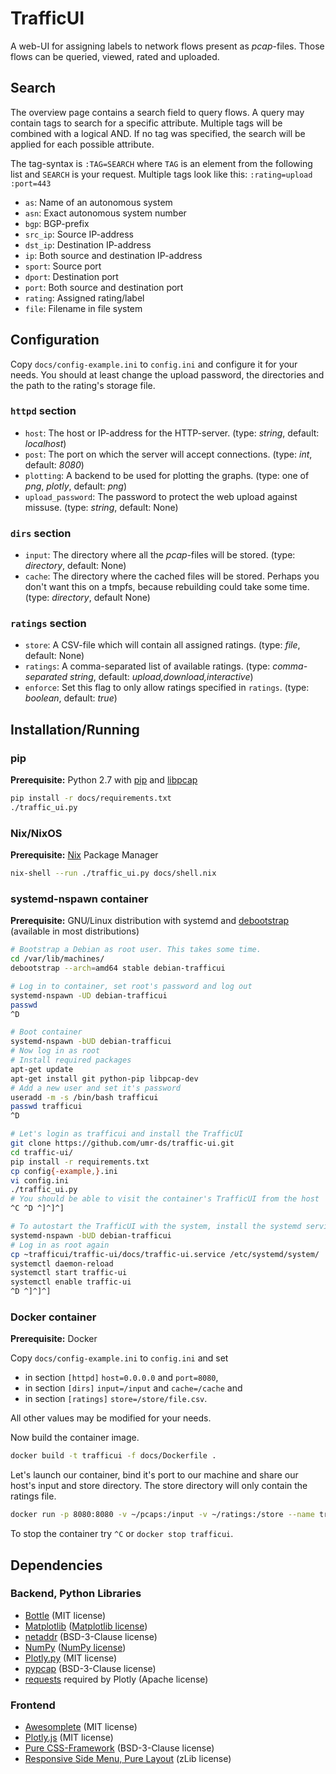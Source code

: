 # TrafficUI
A web-UI for assigning labels to network flows present as *pcap*-files. Those
flows can be queried, viewed, rated and uploaded.


## Search
The overview page contains a search field to query flows. A query may contain
tags to search for a specific attribute. Multiple tags will be combined with
a logical AND. If no tag was specified, the search will be applied for each
possible attribute.

The tag-syntax is `:TAG=SEARCH` where `TAG` is an element from the following
list and `SEARCH` is your request. Multiple tags look like this:
`:rating=upload :port=443`

- `as`: Name of an autonomous system
- `asn`: Exact autonomous system number
- `bgp`: BGP-prefix
- `src_ip`: Source IP-address
- `dst_ip`: Destination IP-address
- `ip`: Both source and destination IP-address
- `sport`: Source port
- `dport`: Destination port
- `port`: Both source and destination port
- `rating`: Assigned rating/label
- `file`: Filename in file system


## Configuration
Copy `docs/config-example.ini` to `config.ini` and configure it for your needs.
You should at least change the upload password, the directories and the path
to the rating's storage file.

### `httpd` section
- `host`: The host or IP-address for the HTTP-server.
  (type: *string*, default: *localhost*)
- `post`: The port on which the server will accept connections.
  (type: *int*, default: *8080*)
- `plotting`: A backend to be used for plotting the graphs.
  (type: one of *png*, *plotly*, default: *png*)
- `upload_password`: The password to protect the web upload against missuse.
  (type: *string*, default: None)

### `dirs` section
- `input`: The directory where all the *pcap*-files will be stored.
  (type: *directory*, default: None)
- `cache`: The directory where the cached files will be stored. Perhaps you
  don't want this on a tmpfs, because rebuilding could take some time.
  (type: *directory*, default None)

### `ratings` section
- `store`: A CSV-file which will contain all assigned ratings.
  (type: *file*, default: None)
- `ratings`: A comma-separated list of available ratings.
  (type: *comma-separated string*, default: *upload,download,interactive*)
- `enforce`: Set this flag to only allow ratings specified in `ratings`.
  (type: *boolean*, default: *true*)


## Installation/Running
### pip
**Prerequisite:** Python 2.7 with [pip][] and [libpcap][]

```bash
pip install -r docs/requirements.txt
./traffic_ui.py
```

### Nix/NixOS
**Prerequisite:** [Nix][nix] Package Manager

```bash
nix-shell --run ./traffic_ui.py docs/shell.nix
```

### systemd-nspawn container
**Prerequisite:** GNU/Linux distribution with systemd and [debootstrap][]
(available in most distributions) 

```bash
# Bootstrap a Debian as root user. This takes some time.
cd /var/lib/machines/
debootstrap --arch=amd64 stable debian-trafficui

# Log in to container, set root's password and log out
systemd-nspawn -UD debian-trafficui
passwd
^D

# Boot container
systemd-nspawn -bUD debian-trafficui
# Now log in as root
# Install required packages
apt-get update
apt-get install git python-pip libpcap-dev
# Add a new user and set it's password
useradd -m -s /bin/bash trafficui
passwd trafficui
^D

# Let's login as trafficui and install the TrafficUI
git clone https://github.com/umr-ds/traffic-ui.git
cd traffic-ui/
pip install -r requirements.txt
cp config{-example,}.ini
vi config.ini
./traffic_ui.py
# You should be able to visit the container's TrafficUI from the host
^C ^D ^]^]^]

# To autostart the TrafficUI with the system, install the systemd service
systemd-nspawn -bUD debian-trafficui
# Log in as root again
cp ~trafficui/traffic-ui/docs/traffic-ui.service /etc/systemd/system/
systemctl daemon-reload
systemctl start traffic-ui
systemctl enable traffic-ui
^D ^]^]^]
```

### Docker container
**Prerequisite:** Docker

Copy `docs/config-example.ini` to `config.ini` and set

- in section `[httpd]` `host=0.0.0.0` and `port=8080`,
- in section `[dirs]` `input=/input` and `cache=/cache` and
- in section `[ratings]` `store=/store/file.csv`.

All other values may be modified for your needs.

Now build the container image.

```bash
docker build -t trafficui -f docs/Dockerfile .
```

Let's launch our container, bind it's port to our machine and share our host's
input and store directory. The store directory will only contain the ratings
file.

```bash
docker run -p 8080:8080 -v ~/pcaps:/input -v ~/ratings:/store --name trafficui trafficui
```

To stop the container try `^C` or `docker stop trafficui`.


## Dependencies
### Backend, Python Libraries
- [Bottle][bottle] (MIT license)
- [Matplotlib][matplotlib] ([Matplotlib license][matplotlib-license])
- [netaddr][] (BSD-3-Clause license)
- [NumPy][numpy] ([NumPy license][numpy-license])
- [Plotly.py][plotly] (MIT license)
- [pypcap][] (BSD-3-Clause license)
- [requests][] required by Plotly (Apache license)

### Frontend
- [Awesomplete][awesomplete] (MIT license)
- [Plotly.js][plotly] (MIT license)
- [Pure CSS-Framework][pure] (BSD-3-Clause license)
- [Responsive Side Menu, Pure Layout][pure-layout] (zLib license)

[awesomplete]: https://leaverou.github.io/awesomplete/
[bottle]: http://bottlepy.org/
[debootstrap]: https://wiki.debian.org/Debootstrap
[libpcap]: http://www.tcpdump.org/
[matplotlib]: https://matplotlib.org/
[matplotlib-license]: https://github.com/matplotlib/matplotlib/blob/master/LICENSE/LICENSE
[netaddr]: https://pypi.python.org/pypi/netaddr
[nix]: https://nixos.org/nix/
[numpy]: http://www.numpy.org/
[numpy-license]: http://www.numpy.org/license.html#license
[pip]: https://pip.pypa.io/
[plotly]: https://plot.ly/
[pure]: http://purecss.io/
[pure-layout]: https://purecss.io/layouts/
[pypcap]: https://pypi.python.org/pypi/pypcap
[requests]: https://github.com/requests/requests
